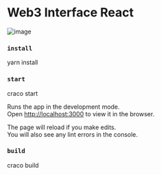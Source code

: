 # Web3 Interface React

![image](https://github.com/Vikanong/PersonalMining-web/assets/39288040/d2a46f93-7684-4696-aa4b-e96f33a84f66)


### `install`
yarn install

### `start`
craco start

Runs the app in the development mode.\
Open [http://localhost:3000](http://localhost:3000) to view it in the browser.

The page will reload if you make edits.\
You will also see any lint errors in the console.

### `build`
craco build
